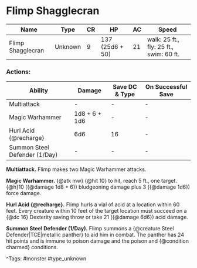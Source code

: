 # Flimp Shagglecran

| Name | Type | CR | HP | AC | Speed |
|------|------|----|----|----|-------|
| Flimp Shagglecran | Unknown | 9 | 137 (25d6 + 50) | 21 | walk: 25 ft., fly: 25 ft., swim: 60 ft. |

### Actions:

| Ability | Damage | Save DC & Type | On Successful Save |
|---------|--------|----------------|--------------------|
| Multiattack | - | - | - |
| Magic Warhammer | 1d8 + 6 + 1d6 | - | - |
| Hurl Acid {@recharge} | 6d6 | 16 | - |
| Summon Steel Defender (1/Day) | - | - | - |


**Multiattack.** Flimp makes two Magic Warhammer attacks.

**Magic Warhammer.** {@atk mw} {@hit 10} to hit, reach 5 ft., one target. {@h}10 ({@damage 1d8 + 6}) bludgeoning damage plus 3 ({@damage 1d6}) force damage.

**Hurl Acid {@recharge}.** Flimp hurls a vial of acid at a location within 60 feet. Every creature within 10 feet of the target location must succeed on a {@dc 16} Dexterity saving throw or take 21 ({@damage 6d6}) acid damage.

**Summon Steel Defender (1/Day).** Flimp summons a {@creature Steel Defender|TCE|metallic panther} to aid him in combat. The panther has 24 hit points and is immune to poison damage and the poison and {@condition charmed} conditions.

^Tags: #monster #type_unknown